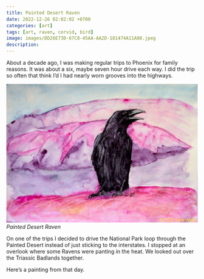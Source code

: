 ```yaml
---
title: Painted Desert Raven
date: 2022-12-26 02:02:02 +0700
categories: [art]
tags: [art, raven, corvid, bird]
image: images/DD26E73D-67C8-45AA-AA2D-181474A11A08.jpeg
description:
---
```

About a decade ago, I was making regular trips to Phoenix for family reasons. It was about a six, maybe seven hour drive each way. I did the trip so often that think I’d I had nearly worn grooves into the highways.  

![picture](images/9513D9BA-6D61-4281-B631-F006435AB387-1024x743.jpeg)
*Painted Desert Raven*
  
On one of the trips I decided to drive the National Park loop through the Painted Desert instead of just sticking to the interstates. I stopped at an overlook where some Ravens were panting in the heat. We looked out over the Triassic Badlands together.  

Here’s a painting from that day.
